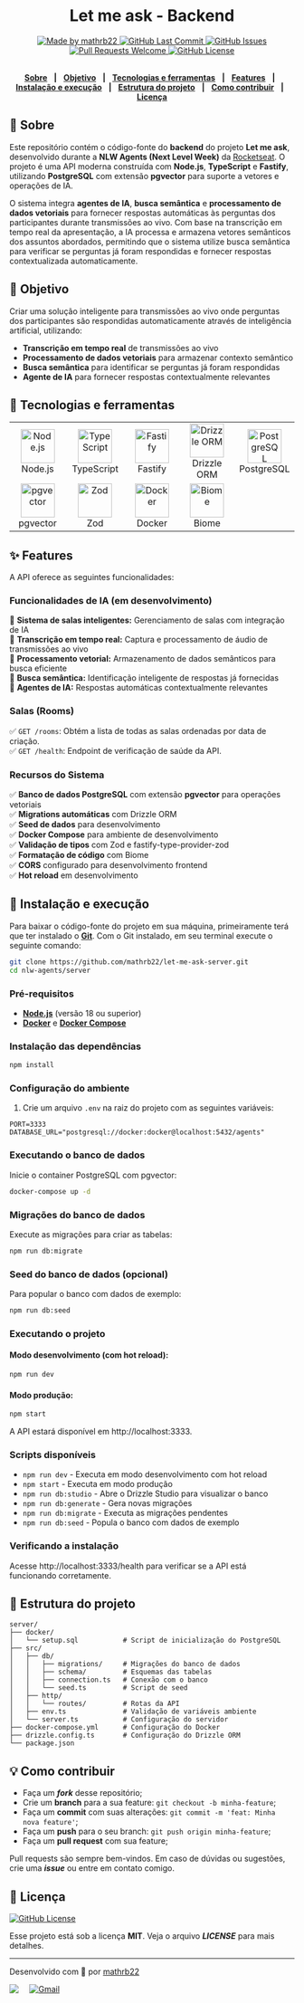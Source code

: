 <div align="center">

<h1>Let me ask - Backend</h1>

</div>
<div align="center">
   <a href="https://github.com/mathrb22">
      <img alt="Made by mathrb22" src="https://img.shields.io/badge/made%20by-mathrb22-yellow">
   </a>
   <a href="https://github.com/mathrb22/let-me-ask-server/commits/main">
      <img alt="GitHub Last Commit" src="https://img.shields.io/github/last-commit/mathrb22/let-me-ask-server">
   </a>
   <a href="https://github.com/mathrb22/let-me-ask-server/issues">
      <img alt="GitHub Issues" src="https://img.shields.io/github/issues/mathrb22/let-me-ask-server">
   </a>
   <a href="https://github.com/mathrb22/let-me-ask-server/pulls">
      <img alt="Pull Requests Welcome" src="https://img.shields.io/badge/PRs-welcome-brightgreen.svg?style=flat-square">
   </a>
   <a href="https://github.com/mathrb22/let-me-ask-server/blob/main/LICENSE">
      <img alt="GitHub License" src="https://img.shields.io/github/license/mathrb22/let-me-ask-server">
   </a>
</div>

</br>
<div align="center">

[**Sobre**](#-sobre) &nbsp;&nbsp;**|**&nbsp;&nbsp;
[**Objetivo**](#-objetivo) &nbsp;&nbsp;**|**&nbsp;&nbsp;
[**Tecnologias e ferramentas**](#-tecnologias-e-ferramentas) &nbsp;&nbsp;**|**&nbsp;&nbsp;
[**Features**](#-features) &nbsp;&nbsp;**|**&nbsp;&nbsp;
[**Instalação e execução**](#-instalação-e-execução) &nbsp;&nbsp;**|**&nbsp;&nbsp;
[**Estrutura do projeto**](#-estrutura-do-projeto) &nbsp;&nbsp;**|**&nbsp;&nbsp;
[**Como contribuir**](#-como-contribuir) &nbsp;&nbsp;**|**&nbsp;&nbsp;
[**Licença**](#-licença)

</div>

## 📃 Sobre

Este repositório contém o código-fonte do **backend** do projeto **Let me ask**, desenvolvido durante a **NLW Agents (Next Level Week)** da [Rocketseat](https://github.com/Rocketseat). O projeto é uma API moderna construída com **Node.js**, **TypeScript** e **Fastify**, utilizando **PostgreSQL** com extensão **pgvector** para suporte a vetores e operações de IA.

O sistema integra **agentes de IA**, **busca semântica** e **processamento de dados vetoriais** para fornecer respostas automáticas às perguntas dos participantes durante transmissões ao vivo. Com base na transcrição em tempo real da apresentação, a IA processa e armazena vetores semânticos dos assuntos abordados, permitindo que o sistema utilize busca semântica para verificar se perguntas já foram respondidas e fornecer respostas contextualizada automaticamente.

## 🎯 Objetivo

Criar uma solução inteligente para transmissões ao vivo onde perguntas dos participantes são respondidas automaticamente através de inteligência artificial, utilizando:

- **Transcrição em tempo real** de transmissões ao vivo
- **Processamento de dados vetoriais** para armazenar contexto semântico
- **Busca semântica** para identificar se perguntas já foram respondidas
- **Agente de IA** para fornecer respostas contextualmente relevantes

## 🚀 Tecnologias e ferramentas

<table>
  <tr>
    <td align="center" width="90">
      <a href="https://nodejs.org/" target="_blank" rel="noopener noreferrer">
        <img width="60" src="https://user-images.githubusercontent.com/25181517/183568594-85e280a7-0d7e-4d1a-9028-c8c2209e073c.png" alt="Node.js" title="Node.js"/>
      </a>
      <span>Node.js</span>
    </td>
    <td align="center" width="90">
      <a href="https://www.typescriptlang.org/">
        <img width="60" src="https://user-images.githubusercontent.com/25181517/183890598-19a0ac2d-e88a-4005-a8df-1ee36782fde1.png" alt="TypeScript" title="TypeScript"/>
      </a>
      <span>TypeScript</span>
    </td>
    <td align="center" width="90">
      <a href="https://fastify.dev/" target="_blank" rel="noopener noreferrer">
        <img width="60" src="https://fastify.dev/img/logos/fastify-white.svg" alt="Fastify" title="Fastify"/>
      </a>
      <span>Fastify</span>
    </td>
    <td align="center" width="90">
      <a href="https://orm.drizzle.team/" target="_blank" rel="noopener noreferrer">
        <img width="60" src="https://avatars.githubusercontent.com/u/108468352?s=200&v=4" alt="Drizzle ORM" title="Drizzle ORM"/>
      </a>
      <span>Drizzle ORM</span>
    </td>
    <td align="center" width="90">
      <a href="https://www.postgresql.org/" target="_blank" rel="noopener noreferrer">
        <img width="60" src="https://www.postgresql.org/media/img/about/press/elephant.png" alt="PostgreSQL" title="PostgreSQL"/>
      </a>
      <span>PostgreSQL</span>
    </td>
  </tr>
  <tr>
    <td align="center" width="90">
      <a href="https://github.com/pgvector/pgvector" target="_blank" rel="noopener noreferrer">
        <img width="60" src="https://www.postgresql.org/media/img/about/press/elephant.png" alt="pgvector" title="pgvector"/>
      </a>
      <span>pgvector</span>
    </td>
    <td align="center" width="90">
      <a href="https://zod.dev" target="_blank" rel="noopener noreferrer">
        <img width="60" src="https://zod.dev/_next/image?url=%2Flogo%2Flogo-glow.png&w=640&q=100" alt="Zod" title="Zod"/>
      </a>
      <span>Zod</span>
    </td>
    <td align="center" width="90">
      <a href="https://www.docker.com/" target="_blank" rel="noopener noreferrer">
        <img width="60" src="https://user-images.githubusercontent.com/25181517/117207330-263ba280-adf4-11eb-9b97-0ac5b40bc3be.png" alt="Docker" title="Docker"/>
      </a>
      <span>Docker</span>
    </td>
    <td align="center" width="90">
      <a href="https://biomejs.dev/" target="_blank" rel="noopener noreferrer">
        <img width="60" src="https://avatars.githubusercontent.com/u/140182603?v=4" alt="Biome" title="Biome"/>
      </a>
      <span>Biome</span>
    </td>
  </tr>
</table>

## ✨ Features

A API oferece as seguintes funcionalidades:

### Funcionalidades de IA (em desenvolvimento)

🚧 **Sistema de salas inteligentes:** Gerenciamento de salas com integração de IA<br/>
🚧 **Transcrição em tempo real:** Captura e processamento de áudio de transmissões ao vivo<br/>
🚧 **Processamento vetorial:** Armazenamento de dados semânticos para busca eficiente<br/>
🚧 **Busca semântica:** Identificação inteligente de respostas já fornecidas<br/>
🚧 **Agentes de IA:** Respostas automáticas contextualmente relevantes<br/>

### Salas (Rooms)

✅ `GET /rooms`: Obtém a lista de todas as salas ordenadas por data de criação.</br>
✅ `GET /health`: Endpoint de verificação de saúde da API.</br>

### Recursos do Sistema

✅ **Banco de dados PostgreSQL** com extensão **pgvector** para operações vetoriais</br>
✅ **Migrations automáticas** com Drizzle ORM</br>
✅ **Seed de dados** para desenvolvimento</br>
✅ **Docker Compose** para ambiente de desenvolvimento</br>
✅ **Validação de tipos** com Zod e fastify-type-provider-zod</br>
✅ **Formatação de código** com Biome</br>
✅ **CORS** configurado para desenvolvimento frontend</br>
✅ **Hot reload** em desenvolvimento</br>

## 🔧 Instalação e execução

Para baixar o código-fonte do projeto em sua máquina, primeiramente terá que ter instalado o [**Git**](https://git-scm.com/).
Com o Git instalado, em seu terminal execute o seguinte comando:

```bash
git clone https://github.com/mathrb22/let-me-ask-server.git
cd nlw-agents/server
```

### Pré-requisitos

- [**Node.js**](https://nodejs.org/en/) (versão 18 ou superior)
- [**Docker**](https://www.docker.com/) e [**Docker Compose**](https://docs.docker.com/compose/)

### Instalação das dependências

```bash
npm install
```

### Configuração do ambiente

1. Crie um arquivo `.env` na raiz do projeto com as seguintes variáveis:

```env
PORT=3333
DATABASE_URL="postgresql://docker:docker@localhost:5432/agents"
```

### Executando o banco de dados

Inicie o container PostgreSQL com pgvector:

```bash
docker-compose up -d
```

### Migrações do banco de dados

Execute as migrações para criar as tabelas:

```bash
npm run db:migrate
```

### Seed do banco de dados (opcional)

Para popular o banco com dados de exemplo:

```bash
npm run db:seed
```

### Executando o projeto

#### Modo desenvolvimento (com hot reload):

```bash
npm run dev
```

#### Modo produção:

```bash
npm start
```

A API estará disponível em http://localhost:3333.

### Scripts disponíveis

- `npm run dev` - Executa em modo desenvolvimento com hot reload
- `npm start` - Executa em modo produção
- `npm run db:studio` - Abre o Drizzle Studio para visualizar o banco
- `npm run db:generate` - Gera novas migrações
- `npm run db:migrate` - Executa as migrações pendentes
- `npm run db:seed` - Popula o banco com dados de exemplo

### Verificando a instalação

Acesse http://localhost:3333/health para verificar se a API está funcionando corretamente.

## 📁 Estrutura do projeto

```
server/
├── docker/
│   └── setup.sql           # Script de inicialização do PostgreSQL
├── src/
│   ├── db/
│   │   ├── migrations/     # Migrações do banco de dados
│   │   ├── schema/         # Esquemas das tabelas
│   │   ├── connection.ts   # Conexão com o banco
│   │   └── seed.ts         # Script de seed
│   ├── http/
│   │   └── routes/         # Rotas da API
│   ├── env.ts              # Validação de variáveis ambiente
│   └── server.ts           # Configuração do servidor
├── docker-compose.yml      # Configuração do Docker
├── drizzle.config.ts       # Configuração do Drizzle ORM
└── package.json
```

## 💡 Como contribuir

- Faça um **_fork_** desse repositório;
- Crie um **branch** para a sua feature: `git checkout -b minha-feature`;
- Faça um **commit** com suas alterações: `git commit -m 'feat: Minha nova feature'`;
- Faça um **push** para o seu branch: `git push origin minha-feature`;
- Faça um **pull request** com sua feature;

Pull requests são sempre bem-vindos. Em caso de dúvidas ou sugestões, crie uma _**issue**_ ou entre em contato comigo.

## 📝 Licença

<a href="https://github.com/mathrb22/let-me-ask-server/blob/main/LICENSE">
    <img alt="GitHub License" src="https://img.shields.io/github/license/mathrb22/let-me-ask-server">
</a>

Esse projeto está sob a licença **MIT**. Veja o arquivo _**LICENSE**_ para mais detalhes.

---

Desenvolvido com 💚 por <a href="https://github.com/mathrb22/">mathrb22</a>

<div style="display: flex;">
  <a href="https://www.linkedin.com/in/matheus-ribeiro-dev" target="_blank"><img src="https://img.shields.io/badge/-LinkedIn-%230077B5?style=for-the-badge&logo=linkedin&logoColor=white" style="margin-right: 2vw" target="_blank"></a>
  <a href="mailto:math.ribeiro.dev@gmail.com"><img src="https://img.shields.io/badge/Gmail-D14836?style=for-the-badge&logo=gmail&logoColor=white" alt="Gmail" style="margin-right: 2vw"/></a>
</div>
